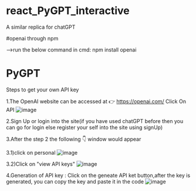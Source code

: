 # react_PyGPT_interactive
A similar replica for chatGPT

#openai through npm

-->run the below command in cmd:
    npm install openai

# PyGPT

Steps to get your own API key

1.The OpenAI website can be accessed at 👉 https://openai.com/
  Click On API
  ![image](https://user-images.githubusercontent.com/91465009/218103420-e7ad2f69-0271-43ff-ad78-8056c324550e.png)


2.Sign Up or login into the site(if you have used chatGPT before then you can go for login else register your self into the site using signUp)

3.After the step 2 the following  👇 window would appear

  3.1)click on personal
  ![image](https://user-images.githubusercontent.com/91465009/218101549-c3123e68-f90a-48c3-a4c1-69cf5d8ea6ca.png)
  
  3.2)Click on "view API keys"
  ![image](https://user-images.githubusercontent.com/91465009/218102150-cec5cec6-3d6a-4124-9691-6730f0f8b609.png)
  

4.Generation of API key : Click on the geneate API ket button,after the  key is generated, you can copy the key and paste it in the code
![image](https://user-images.githubusercontent.com/91465009/218102725-06ebe8f4-9731-4af6-9b04-22adc977a162.png)

